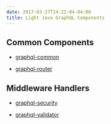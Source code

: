 ```yaml
---
date: 2017-03-27T14:22:04-04:00
title: Light Java GraphQL Components
---
```


## Common Components

* [graphql-common]() 

* [graphql-router]()

## Middleware Handlers

* [graphql-security]()

* [graphql-validator]()

